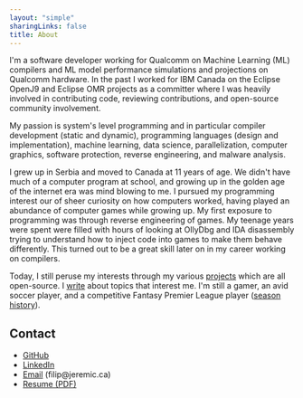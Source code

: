 ```yaml
---
layout: "simple"
sharingLinks: false
title: About
---
```


I'm a software developer working for Qualcomm on Machine Learning (ML) compilers and ML model performance simulations and projections on Qualcomm hardware. In the past I worked for IBM Canada on the Eclipse OpenJ9 and Eclipse OMR projects as a committer where I was heavily involved in contributing code, reviewing contributions, and open-source community involvement.

My passion is system's level programming and in particular compiler development (static and dynamic), programming languages (design and implementation), machine learning, data science, parallelization, computer graphics, software protection, reverse engineering, and malware analysis.

I grew up in Serbia and moved to Canada at 11 years of age. We didn't have much of a computer program at school, and growing up in the golden age of the internet era was mind blowing to me. I pursued my programming interest our of sheer curiosity on how computers worked, having played an abundance of computer games while growing up. My first exposure to programming was through reverse engineering of games. My teenage years were spent were filled with hours of looking at OllyDbg and IDA disassembly trying to understand how to inject code into games to make them behave differently. This turned out to be a great skill later on in my career working on compilers.

Today, I still peruse my interests through my various [projects](/projects/) which are all open-source. I [write](/blog/) about topics that interest me. I'm still a gamer, an avid soccer player, and a competitive Fantasy Premier League player ([season history](https://fantasy.premierleague.com/entry/109941/history)).

## Contact 

- [GitHub](https://github.com/fjeremic)
- [LinkedIn](https://linkedin.com/in/filip-jeremic-11807b18b)
- [Email](mailto:filip@jeremic.ca) (filip\@jeremic.ca)
- [Resume (PDF)](/Filip-Jeremic-Resume.pdf)
